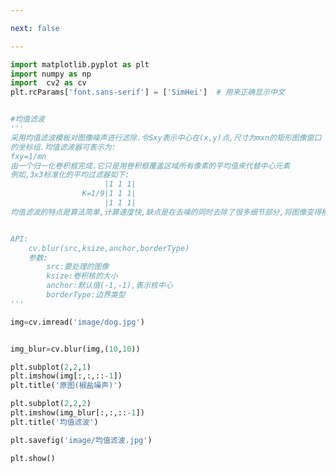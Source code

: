 ```yaml
---

next: false

---
```




<BlogInfo id="1017" title="23.均值滤波" author="白日梦想猿" pv=0 read_times=0 pre_cost_time="0分40秒" category="图像处理" tag_list="['图像处理']" create_time="2021.08.13 10:30:51" update_time="2021.08.13 11:51:05" />

```python
import matplotlib.pyplot as plt
import numpy as np
import  cv2 as cv
plt.rcParams['font.sans-serif'] = ['SimHei']  # 用来正确显示中文


#均值滤波
'''
采用均值滤波模板对图像噪声进行滤除.令Sxy表示中心在(x,y)点,尺寸为mxn的矩形图像窗口
的坐标组.均值滤波器可表示为:
fxy=1/mn
由一个归一化卷积框完成.它只是用卷积框覆盖区域所有像素的平均值来代替中心元素
例如,3x3标准化的平均过滤器如下:
                     |1 1 1|
                K=1/9|1 1 1|
                     |1 1 1|
均值滤波的特点是算法简单,计算速度快,缺点是在去噪的同时去除了很多细节部分,将图像变得模糊


API:
    cv.blur(src,ksize,anchor,borderType)
    参数:
        src:要处理的图像
        ksize:卷积核的大小
        anchor:默认值(-1,-1),表示核中心
        borderType:边界类型
'''

img=cv.imread('image/dog.jpg')


img_blur=cv.blur(img,(10,10))

plt.subplot(2,2,1)
plt.imshow(img[:,:,::-1])
plt.title('原图(椒盐噪声)')

plt.subplot(2,2,2)
plt.imshow(img_blur[:,:,::-1])
plt.title('均值滤波')

plt.savefig('image/均值滤波.jpg')

plt.show()







```



<ActionBox />
